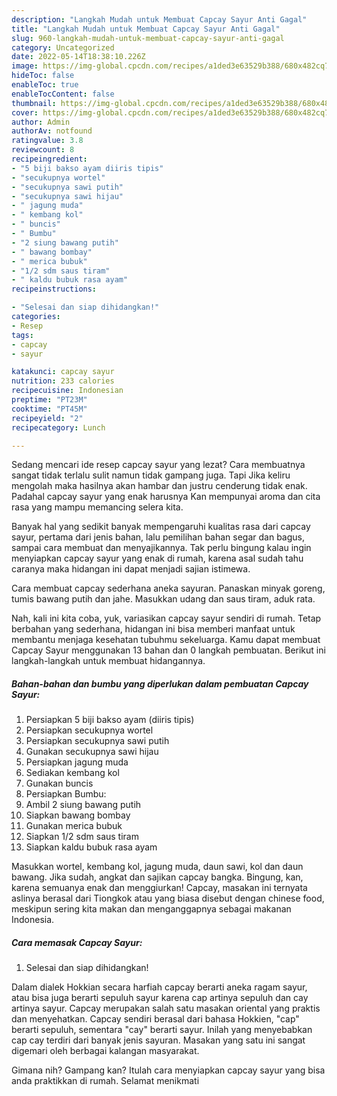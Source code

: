 ```yaml
---
description: "Langkah Mudah untuk Membuat Capcay Sayur Anti Gagal"
title: "Langkah Mudah untuk Membuat Capcay Sayur Anti Gagal"
slug: 960-langkah-mudah-untuk-membuat-capcay-sayur-anti-gagal
category: Uncategorized
date: 2022-05-14T18:38:10.226Z
image: https://img-global.cpcdn.com/recipes/a1ded3e63529b388/680x482cq70/capcay-sayur-foto-resep-utama.jpg
hideToc: false
enableToc: true
enableTocContent: false
thumbnail: https://img-global.cpcdn.com/recipes/a1ded3e63529b388/680x482cq70/capcay-sayur-foto-resep-utama.jpg
cover: https://img-global.cpcdn.com/recipes/a1ded3e63529b388/680x482cq70/capcay-sayur-foto-resep-utama.jpg
author: Admin
authorAv: notfound
ratingvalue: 3.8
reviewcount: 8
recipeingredient:
- "5 biji bakso ayam diiris tipis"
- "secukupnya wortel"
- "secukupnya sawi putih"
- "secukupnya sawi hijau"
- " jagung muda"
- " kembang kol"
- " buncis"
- " Bumbu"
- "2 siung bawang putih"
- " bawang bombay"
- " merica bubuk"
- "1/2 sdm saus tiram"
- " kaldu bubuk rasa ayam"
recipeinstructions:

- "Selesai dan siap dihidangkan!"
categories:
- Resep
tags:
- capcay
- sayur

katakunci: capcay sayur 
nutrition: 233 calories
recipecuisine: Indonesian
preptime: "PT23M"
cooktime: "PT45M"
recipeyield: "2"
recipecategory: Lunch

---
```



Sedang mencari ide resep capcay sayur yang lezat? Cara membuatnya sangat tidak terlalu sulit namun tidak gampang juga. Tapi Jika keliru mengolah maka hasilnya akan hambar dan justru cenderung tidak enak. Padahal capcay sayur yang enak harusnya Kan mempunyai aroma dan cita rasa yang mampu memancing selera kita.


Banyak hal yang sedikit banyak mempengaruhi kualitas rasa dari capcay sayur, pertama dari jenis bahan, lalu pemilihan bahan segar dan bagus, sampai cara membuat dan menyajikannya. Tak perlu bingung kalau ingin menyiapkan capcay sayur yang enak di rumah, karena asal sudah tahu caranya maka hidangan ini dapat menjadi sajian istimewa.

Cara membuat capcay sederhana aneka sayuran. Panaskan minyak goreng, tumis bawang putih dan jahe. Masukkan udang dan saus tiram, aduk rata.


Nah, kali ini kita coba, yuk, variasikan capcay sayur sendiri di rumah. Tetap berbahan yang sederhana, hidangan ini bisa memberi manfaat untuk membantu menjaga kesehatan tubuhmu sekeluarga. Kamu dapat membuat Capcay Sayur menggunakan 13 bahan dan 0 langkah pembuatan. Berikut ini langkah-langkah untuk membuat hidangannya.

<!--inarticleads1-->

##### Bahan-bahan dan bumbu yang diperlukan dalam pembuatan Capcay Sayur:

1. Persiapkan 5 biji bakso ayam (diiris tipis)
1. Persiapkan secukupnya wortel
1. Persiapkan secukupnya sawi putih
1. Gunakan secukupnya sawi hijau
1. Persiapkan  jagung muda
1. Sediakan  kembang kol
1. Gunakan  buncis
1. Persiapkan  Bumbu:
1. Ambil 2 siung bawang putih
1. Siapkan  bawang bombay
1. Gunakan  merica bubuk
1. Siapkan 1/2 sdm saus tiram
1. Siapkan  kaldu bubuk rasa ayam


Masukkan wortel, kembang kol, jagung muda, daun sawi, kol dan daun bawang. Jika sudah, angkat dan sajikan capcay bangka. Bingung, kan, karena semuanya enak dan menggiurkan! Capcay, masakan ini ternyata aslinya berasal dari Tiongkok atau yang biasa disebut dengan chinese food, meskipun sering kita makan dan menganggapnya sebagai makanan Indonesia. 

<!--inarticleads2-->

##### Cara memasak Capcay Sayur:


1. Selesai dan siap dihidangkan!

Dalam dialek Hokkian secara harfiah capcay berarti aneka ragam sayur, atau bisa juga berarti sepuluh sayur karena cap artinya sepuluh dan cay artinya sayur. Capcay merupakan salah satu masakan oriental yang praktis dan menyehatkan. Capcay sendiri berasal dari bahasa Hokkien, &#34;cap&#34; berarti sepuluh, sementara &#34;cay&#34; berarti sayur. Inilah yang menyebabkan cap cay terdiri dari banyak jenis sayuran. Masakan yang satu ini sangat digemari oleh berbagai kalangan masyarakat. 

Gimana nih? Gampang kan? Itulah cara menyiapkan capcay sayur yang bisa anda praktikkan di rumah. Selamat menikmati

